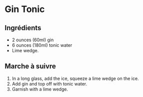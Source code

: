 # Gin Tonic

## Ingrédients

* 2 ounces (60ml) gin
* 6 ounces (180ml) tonic water
* Lime wedge.

## Marche à suivre

1. In a long glass, add the ice, squeeze a lime wedge on the ice.
2. Add gin and top off with tonic water.
3. Garnish with a lime wedge.
